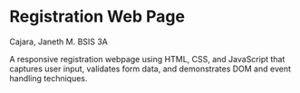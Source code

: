 # Registration Web Page

Cajara, Janeth M.
BSIS 3A

A responsive registration webpage using HTML, CSS, and JavaScript that captures user input, validates form data, and demonstrates DOM and event handling techniques.
